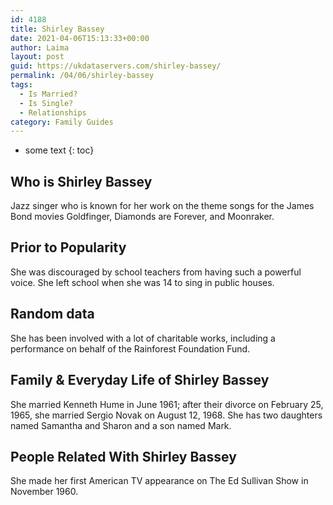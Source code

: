 ```yaml
---
id: 4188
title: Shirley Bassey
date: 2021-04-06T15:13:33+00:00
author: Laima
layout: post
guid: https://ukdataservers.com/shirley-bassey/
permalink: /04/06/shirley-bassey
tags:
  - Is Married?
  - Is Single?
  - Relationships
category: Family Guides
---
```


* some text
{: toc}


## Who is Shirley Bassey
                  
                  
                  
Jazz singer who is known for her work on the theme songs for the James Bond movies Goldfinger, Diamonds are Forever, and Moonraker.
                  
              
            
              
            
                
                
                
## Prior to Popularity
                  
                  
                  
She was discouraged by school teachers from having such a powerful voice. She left school when she was 14 to sing in public houses.
                  
              
            
              
            
                
                
                
## Random data
                  
                  
                  
She has been involved with a lot of charitable works, including a performance on behalf of the Rainforest Foundation Fund.
                  
              
            
              
            
                
                
                
## Family & Everyday Life of Shirley Bassey
                  
                  
                  
She married Kenneth Hume in June 1961; after their divorce on February 25, 1965, she married Sergio Novak on August 12, 1968. She has two daughters named Samantha and Sharon and a son named Mark.
                  
              
            
              
            
                
                
                
## People Related With Shirley Bassey
                  
                  
                  
She made her first American TV appearance on The Ed Sullivan Show in November 1960.
                  
              
            
              
            
                
              
            
              
              
            
            
              
            
          
          
          